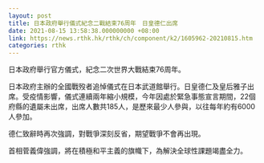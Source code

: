 ```yaml
---
layout: post
title: 日本政府舉行儀式紀念二戰結束76周年　日皇德仁出席
date: 2021-08-15 13:58:38.000000000 +08:00
link: https://news.rthk.hk/rthk/ch/component/k2/1605962-20210815.htm
categories: rthk
---
```


日本政府舉行官方儀式，紀念二次世界大戰結束76周年。

日本政府主辦的全國戰歿者追悼儀式在日本武道館舉行。日皇德仁及皇后雅子出席。受疫情影響，儀式連續兩年縮小規模，今年因處於緊急事態宣言期間，22個府縣的遺屬未出席，出席人數共185人，是歷來最少人參與，以往每年約有6000人參加。

德仁致辭時再次強調，對戰爭深刻反省，期望戰爭不會再出現。

首相菅義偉強調，將在積極和平主義的旗幟下，為解決全球性課題竭盡全力。
